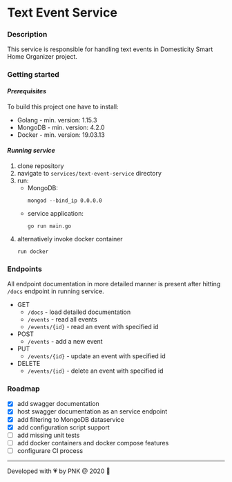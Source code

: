 # **Text Event Service**

### **Description**
This service is responsible for handling text events in Domesticity Smart Home Organizer project.

### **Getting started**
#### _Prerequisites_
To build this project one have to install:
* Golang - min. version: 1.15.3
* MongoDB - min. version: 4.2.0
* Docker - min. version: 19.03.13

#### _Running service_
1. clone repository
2. navigate to `services/text-event-service` directory
3. run: 
   - MongoDB:
     ```
     mongod --bind_ip 0.0.0.0
     ```    
   - service application: 
     ```
     go run main.go
     ```
4. alternatively invoke docker container
     ```
     run docker
     ```

### **Endpoints**
All endpoint documentation in more detailed manner is present after hitting `/docs` endpoint in running service.
* GET
  * `/docs` - load detailed documentation
  * `/events` - read all events
  * `/events/{id}` - read an event with specified id
* POST
  * `/events` - add a new event
* PUT
  * `/events/{id}` - update an event with specified id
* DELETE
  * `/events/{id}` - delete an event with specified id

### **Roadmap**
- [x] add swagger documentation
- [x] host swagger documentation as an service endpoint
- [x] add filtering to MongoDB dataservice
- [x] add configuration script support
- [ ] add missing unit tests
- [ ] add docker containers and docker compose features
- [ ] configurare CI process

---
Developed with :heartpulse: by PNK @ 2020 :vulcan_salute:
